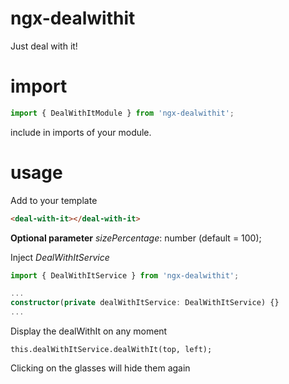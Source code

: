 # ngx-dealwithit

Just deal with it!

# import

```typescript
import { DealWithItModule } from 'ngx-dealwithit';
```

include in imports of your module.

# usage

Add to your template

```html
<deal-with-it></deal-with-it>
```

**Optional parameter** *sizePercentage*: number (default = 100);

Inject *DealWithItService*

```typescript
import { DealWithItService } from 'ngx-dealwithit';

...
constructor(private dealWithItService: DealWithItService) {}
...
```

Display the dealWithIt on any moment

```typscript
this.dealWithItService.dealWithIt(top, left);
```

Clicking on the glasses will hide them again
